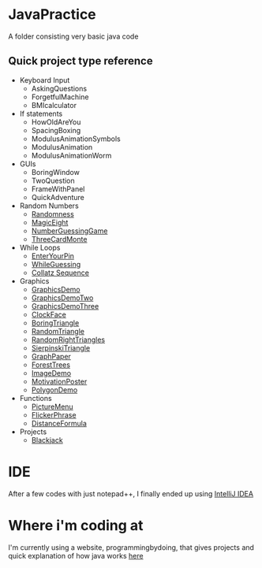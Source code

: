 # JavaPractice

A folder consisting very basic java code

##  Quick project type reference

* Keyboard Input
  * AskingQuestions
  * ForgetfulMachine
  * BMIcalculator
* If statements
  * HowOldAreYou
  * SpacingBoxing
  * ModulusAnimationSymbols
  * ModulusAnimation
  * ModulusAnimationWorm
* GUIs
  * BoringWindow
  * TwoQuestion
  * FrameWithPanel
  * QuickAdventure
* Random Numbers
  * [Randomness](https://github.com/RandyKoiSA/JavaPractice/tree/master/Randomness)
  * [MagicEight](https://github.com/RandyKoiSA/JavaPractice/tree/master/MagicEight)
  * [NumberGuessingGame](https://github.com/RandyKoiSA/JavaPractice/tree/master/NumberGuessingGame)
  * [ThreeCardMonte](https://github.com/RandyKoiSA/JavaPractice/tree/master/ThreeCardMonte)
* While Loops
  * [EnterYourPin](https://github.com/RandyKoiSA/JavaPractice/tree/master/EnterYourPin)
  * [WhileGuessing](https://github.com/RandyKoiSA/JavaPractice/tree/master/WhileGuessing)
  * [Collatz Sequence](https://github.com/RandyKoiSA/JavaPractice/tree/master/CollatzSequence)
* Graphics
  * [GraphicsDemo](https://github.com/RandyKoiSA/JavaPractice/tree/master/GraphicsDemo)
  * [GraphicsDemoTwo](https://github.com/RandyKoiSA/JavaPractice/tree/master/GraphicsDemoTwo)
  * [GraphicsDemoThree](https://github.com/RandyKoiSA/JavaPractice/tree/master/GraphicsDemoThree)
  * [ClockFace](https://github.com/RandyKoiSA/JavaPractice/tree/master/ClockFace)
  * [BoringTriangle](https://github.com/RandyKoiSA/JavaPractice/tree/master/BoringTriangle)
  * [RandomTriangle](https://github.com/RandyKoiSA/JavaPractice/tree/master/RandomTriangle)
  * [RandomRightTriangles](https://github.com/RandyKoiSA/JavaPractice/tree/master/RandomRightTriangles)
  * [SierpinskiTriangle](https://github.com/RandyKoiSA/JavaPractice/tree/master/SierpinskiTriangle)
  * [GraphPaper](https://github.com/RandyKoiSA/JavaPractice/tree/master/GraphPaper)
  * [ForestTrees](https://github.com/RandyKoiSA/JavaPractice/tree/master/ForestTrees)
  * [ImageDemo](https://github.com/RandyKoiSA/JavaPractice/tree/master/ImageDemo)
  * [MotivationPoster](https://github.com/RandyKoiSA/JavaPractice/tree/master/MotivationPoster)
  * [PolygonDemo](https://github.com/RandyKoiSA/JavaPractice/tree/master/PolygonDemo)
* Functions
  * [PictureMenu](https://github.com/RandyKoiSA/JavaPractice/tree/master/PictureMenu)
  * [FlickerPhrase](https://github.com/RandyKoiSA/JavaPractice/tree/master/FlickerPhrase)
  * [DistanceFormula](https://github.com/RandyKoiSA/JavaPractice/tree/master/DistanceFormula)
* Projects
  * [Blackjack](https://github.com/RandyKoiSA/JavaPractice/tree/master/Blackjack)

# IDE
After a few codes with just notepad++, I finally ended up using [IntelliJ IDEA](https://www.jetbrains.com/idea/download/#section=windows)

# Where i'm coding at
I'm currently using a website, programmingbydoing, that gives projects and quick explanation of how java works [here](https://programmingbydoing.com/)
